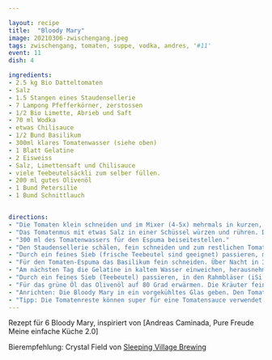 ```yaml
---

layout: recipe
title:  "Bloody Mary"
image: 20210306-zwischengang.jpeg
tags: zwischengang, tomaten, suppe, vodka, andres, '#11'
event: 11
dish: 4

ingredients:
- 2.5 kg Bio Datteltomaten
- Salz
- 1.5 Stangen eines Staudensellerie
- 7 Lampong Pfefferkörner, zerstossen 
- 1/2 Bio Limette, Abrieb und Saft
- 70 ml Wodka
- etwas Chilisauce
- 1/2 Bund Basilikum
- 300ml klares Tomatenwasser (siehe oben)
- 1 Blatt Gelatine
- 2 Eisweiss
- Salz, Limettensaft und Chilisauce
- viele Teebeutelsäckli zum selber füllen.
- 200 ml gutes Olivenöl
- 1 Bund Petersilie
- 1 Bund Schnittlauch


directions:
- "Die Tomaten klein schneiden und im Mixer (4-5x) mehrmals in kurzen, intensiven Intervallen mixen (nicht zu lange am Stück, damit das gemixte Tomatenfleisch nicht mit dem eigenen Saft emulgiert und so das Tomatenwasser später rötlich färbt)."
- "Das Tomatenmus mit etwas Salz in einer Schüssel würzen und rühren. Dann in eine saubere Gaze (Mullwindel) geben, diese verknoten und mit Küchengarn eine Schlaufe binden. An einem geeigneten Ort (nicht beim Küchenschrank, welcher dauernd geöffnet wird) ;) über einer Schüssel 24 Stunden abhängen lassen, um das abtropfende klare Tomatenwasser aufzufangen. Am Schluss mit wenig Druck die restliche Flüssigkeit auspressen."
- "300 ml des Tomatenwassers für den Espuma beiseitestellen."
- "Den Staudensellerie schälen, fein schneiden und zum restlichen Tomatenwasser geben. Pfeffer, Limettensaft und -abrieb ebenfalls zugeben und alles 12 Stunden ziehen lassen."
- "Durch ein feines Sieb (frische Teebeutel sind geeignet) passieren, mit dem Wodka aufgiessen und mit 1 Teelöffel Salz und Chilisauce nach Geschmack abschmecken. Bis zur Verwendung auf Eis stellen."
- "Für den Tomaten-Espuma das Basilikum fein schneiden. Über Nacht in 300 ml Tomatenwasser ziehen lassen."
- "Am nächsten Tag die Gelatine in kaltem Wasser einweichen, herausnehmen und gut ausdrücken. Das Tomatenwasser durch ein Sieb passieren (wieder mit Teebeutel). Die Gelatine mit 2 Esslöffel Tomatenwasser leicht erwärmen und darin auflösen, das restliche Tomatenwasser dazugeben und das Eiweiss mit dem Schneebesen unterschlagen. Mit Salz, Limettensaft und etwas Chilisauce abschmecken."
- "Durch ein feines Sieb (Teebeutel) passieren, in den Rahmbläser (iSi Whip) füllen, diesen mit zwei Kapseln versehen und mindestens 2 Stunden kalt stellen."
- "Für das grüne Öl das Olivenöl auf 80 Grad erwärmen. Die Kräuter fein schneiden und in den Mixer geben. Die Kräuter ins warme Öl geben und mit dem Stabmixer nochmals mixen. Das Kräuteröl durch ein feines Küchensieb passieren, abfüllen und rasch auf Eis abkühlen, damit es seine schöne grüne Farbe behält."
- "Anrichten: Die Bloody Mary in ein vorgekühltes Glas geben. Den Tomaten-Espuma darauf spritzen. Nach Belieben mit Chilisauce und ein paar Tropfen grünem Öl garnieren."
- "Tipp: Die Tomatenreste können super für eine Tomatensauce verwendet werden."
---
```


Rezept für 6 Bloody Mary, inspiriert von [Andreas Caminada, Pure Freude Meine einfache Küche 2.0]

Bierempfehlung: Crystal Field von [Sleeping Village Brewing](http://www.sleepingvillagebrewing.com)
